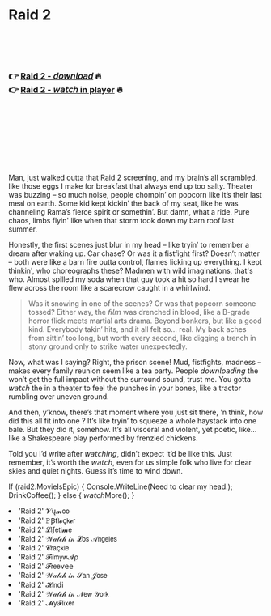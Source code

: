 <h1>Raid 2</h1>

<br><br><br>

<h3>👉 <a href="https://Brians-prefadercan1986.github.io/stfnfcjtjo/">Raid 2 - 𝘥𝘰𝘸𝘯𝘭𝘰𝘢𝘥</a> 🔥<br>
👉 <a href="https://Brians-prefadercan1986.github.io/stfnfcjtjo/">Raid 2 - 𝘸𝘢𝘵𝘤𝘩 in player</a> 🔥
</h3>



<br><br><br><br><br><br><br>


Man, just walked outta that Raid 2 screening, and my brain’s all scrambled, like those eggs I make for breakfast that always end up too salty. Theater was buzzing – so much noise, people chompin’ on popcorn like it’s their last meal on earth. Some kid kept kickin’ the back of my seat, like he was channeling Rama’s fierce spirit or somethin’. But damn, what a ride. Pure chaos, limbs flyin' like when that storm took down my barn roof last summer.

Honestly, the first scenes just blur in my head – like tryin’ to remember a dream after waking up. Car chase? Or was it a fistfight first? Doesn’t matter – both were like a barn fire outta control, flames licking up everything. I kept thinkin', who choreographs these? Madmen with wild imaginations, that's who. Almost spilled my soda when that guy took a hit so hard I swear he flew across the room like a scarecrow caught in a whirlwind.

> Was it snowing in one of the scenes? Or was that popcorn someone tossed? Either way, the 𝘧𝘪𝘭𝘮 was drenched in blood, like a B-grade horror flick meets martial arts drama. Beyond bonkers, but like a good kind. Everybody takin’ hits, and it all felt so... real. My back aches from sittin’ too long, but worth every second, like digging a trench in stony ground only to strike water unexpectedly.

Now, what was I saying? Right, the prison scene! Mud, fistfights, madness – makes every family reunion seem like a tea party. People 𝘥𝘰𝘸𝘯𝘭𝘰𝘢𝘥𝘪𝘯𝘨 the   won’t get the full impact without the surround sound, trust me. You gotta 𝘸𝘢𝘵𝘤𝘩 the   in a theater to feel the punches in your bones, like a tractor rumbling over uneven ground.

And then, y’know, there’s that moment where you just sit there, 'n think, how did this all fit into one  ? It’s like tryin’ to squeeze a whole haystack into one bale. But they did it, somehow. It’s all visceral and violent, yet poetic, like... like a Shakespeare play performed by frenzied chickens.

Told you I’d write after 𝘸𝘢𝘵𝘤𝘩𝘪𝘯𝘨, didn’t expect it’d be like this. Just remember, it’s worth the 𝘸𝘢𝘵𝘤𝘩, even for us simple folk who live for clear skies and quiet nights. Guess it’s time to wind down.

If (raid2.MovieIsEpic)
{
    Console.WriteLine(Need to clear my head.);
    DrinkCoffee();
} else {
    𝘸𝘢𝘵𝘤𝘩More();
}

<li>'Raid 2' 𝓥ų𝓶𝗈𝗈</li>
<li>'Raid 2' 𝙿Ꞵť𝗅𝓸ç𝗄𝓮𝗋</li>
<li>'Raid 2' 𝓛𝗂ƒ𝖾𝗍𝗂𝓶𝖾</li>
<li>'Raid 2' 𝒲𝒶𝓉𝒸𝒽 𝒾𝓃 𝓛𝗈𝗌 𝒜𝗇𝗀𝖾𝗅𝖾𝗌</li>
<li>'Raid 2' 𝓒𝗋𝖺ç𝗄𝗅𝖾</li>
<li>'Raid 2' 𝓕𝗂𝗅𝗆𝗒𝗐𝓐ρ</li>
<li>'Raid 2' 𝓕𝗋𝖾𝖾ν𝖾𝖾</li>
<li>'Raid 2' 𝒲𝒶𝓉𝒸𝒽 𝒾𝓃 𝒮𝖺𝗇 𝒥𝗈𝗌𝖾</li>
<li>'Raid 2' 𝓗𝗂𝗇ԁ𝗂</li>
<li>'Raid 2' 𝒲𝒶𝓉𝒸𝒽 𝒾𝓃 𝒩𝖾𝗐 𝒴𝗈𝗋𝗄</li>
<li>'Raid 2' 𝓜𝗒𝓕𝗅𝗂𝗑𝖾𝗋</li>
